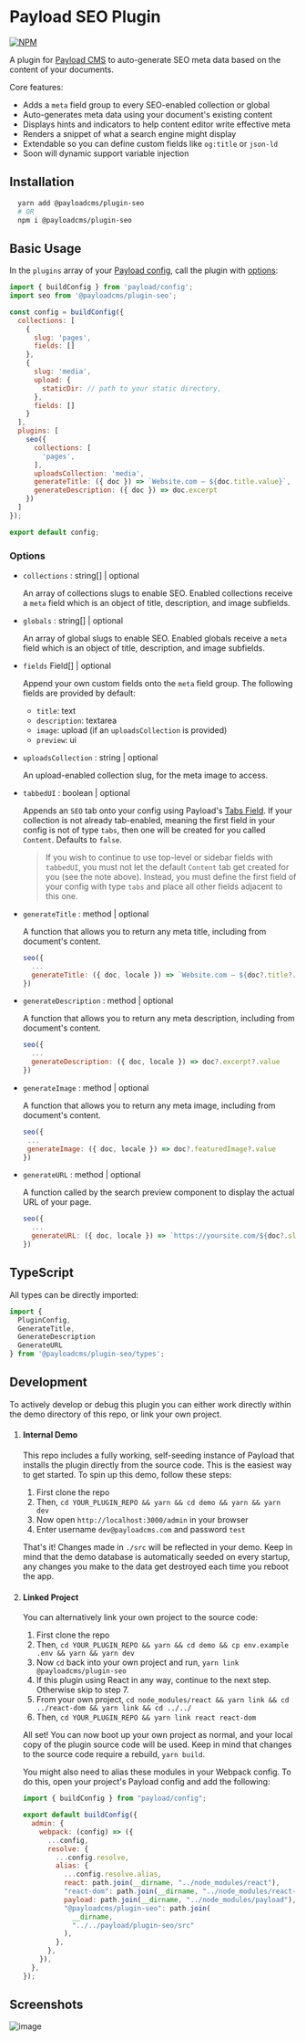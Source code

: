 # Payload SEO Plugin

[![NPM](https://img.shields.io/npm/v/@payloadcms/plugin-seo)](https://www.npmjs.com/package/@payloadcms/plugin-seo)

A plugin for [Payload CMS](https://github.com/payloadcms/payload) to auto-generate SEO meta data based on the content of your documents.

Core features:

  - Adds a `meta` field group to every SEO-enabled collection or global
  - Auto-generates meta data using your document's existing content
  - Displays hints and indicators to help content editor write effective meta
  - Renders a snippet of what a search engine might display
  - Extendable so you can define custom fields like `og:title` or `json-ld`
  - Soon will dynamic support variable injection

## Installation

```bash
  yarn add @payloadcms/plugin-seo
  # OR
  npm i @payloadcms/plugin-seo
```

## Basic Usage

In the `plugins` array of your [Payload config](https://payloadcms.com/docs/configuration/overview), call the plugin with [options](#options):

```js
import { buildConfig } from 'payload/config';
import seo from '@payloadcms/plugin-seo';

const config = buildConfig({
  collections: [
    {
      slug: 'pages',
      fields: []
    },
    {
      slug: 'media',
      upload: {
        staticDir: // path to your static directory,
      },
      fields: []
    }
  ],
  plugins: [
    seo({
      collections: [
        'pages',
      ],
      uploadsCollection: 'media',
      generateTitle: ({ doc }) => `Website.com — ${doc.title.value}`,
      generateDescription: ({ doc }) => doc.excerpt
    })
  ]
});

export default config;
```

### Options

- `collections` : string[] | optional

  An array of collections slugs to enable SEO. Enabled collections receive a `meta` field which is an object of title, description, and image subfields.

- `globals` : string[] | optional

  An array of global slugs to enable SEO. Enabled globals receive a `meta` field which is an object of title, description, and image subfields.

- `fields` Field[] | optional

  Append your own custom fields onto the `meta` field group. The following fields are provided by default:

    - `title`: text
    - `description`: textarea
    - `image`: upload (if an `uploadsCollection` is provided)
    - `preview`: ui

- `uploadsCollection` : string | optional

  An upload-enabled collection slug, for the meta image to access.

- `tabbedUI` : boolean | optional

  Appends an `SEO` tab onto your config using Payload's [Tabs Field](https://payloadcms.com/docs/fields/tabs). If your collection is not already tab-enabled, meaning the first field in your config is not of type `tabs`, then one will be created for you called `Content`. Defaults to `false`.

  > If you wish to continue to use top-level or sidebar fields with `tabbedUI`, you must not let the default `Content` tab get created for you (see the note above). Instead, you must define the first field of your config with type `tabs` and place all other fields adjacent to this one.

- `generateTitle` : method | optional

  A function that allows you to return any meta title, including from document's content.

  ```js
  seo({
    ...
    generateTitle: ({ doc, locale }) => `Website.com — ${doc?.title?.value}`,
  })
  ```

- `generateDescription` : method | optional

  A function that allows you to return any meta description, including from document's content.

  ```js
  seo({
    ...
    generateDescription: ({ doc, locale }) => doc?.excerpt?.value
  })
  ```

- `generateImage` : method | optional

  A function that allows you to return any meta image, including from document's content.

  ```js
  seo({
   ...
   generateImage: ({ doc, locale }) => doc?.featuredImage?.value
  })
  ```

- `generateURL` : method | optional

  A function called by the search preview component to display the actual URL of your page.

  ```js
  seo({
    ...
    generateURL: ({ doc, locale }) => `https://yoursite.com/${doc?.slug?.value}`
  })
  ```

## TypeScript

All types can be directly imported:

```js
import {
  PluginConfig,
  GenerateTitle,
  GenerateDescription
  GenerateURL
} from '@payloadcms/plugin-seo/types';
```

## Development

To actively develop or debug this plugin you can either work directly within the demo directory of this repo, or link your own project.

1. #### Internal Demo

   This repo includes a fully working, self-seeding instance of Payload that installs the plugin directly from the source code. This is the easiest way to get started. To spin up this demo, follow these steps:

   1. First clone the repo
   1. Then, `cd YOUR_PLUGIN_REPO && yarn && cd demo && yarn && yarn dev`
   1. Now open `http://localhost:3000/admin` in your browser
   1. Enter username `dev@payloadcms.com` and password `test`

   That's it! Changes made in `./src` will be reflected in your demo. Keep in mind that the demo database is automatically seeded on every startup, any changes you make to the data get destroyed each time you reboot the app.

1. #### Linked Project

   You can alternatively link your own project to the source code:

   1. First clone the repo
   1. Then, `cd YOUR_PLUGIN_REPO && yarn && cd demo && cp env.example .env && yarn && yarn dev`
   1. Now `cd` back into your own project and run, `yarn link @payloadcms/plugin-seo`
   1. If this plugin using React in any way, continue to the next step. Otherwise skip to step 7.
   1. From your own project, `cd node_modules/react && yarn link && cd ../react-dom && yarn link && cd ../../`
   1. Then, `cd YOUR_PLUGIN_REPO && yarn link react react-dom`

   All set! You can now boot up your own project as normal, and your local copy of the plugin source code will be used. Keep in mind that changes to the source code require a rebuild, `yarn build`.

   You might also need to alias these modules in your Webpack config. To do this, open your project's Payload config and add the following:

   ```js
   import { buildConfig } from "payload/config";

   export default buildConfig({
     admin: {
       webpack: (config) => ({
         ...config,
         resolve: {
           ...config.resolve,
           alias: {
             ...config.resolve.alias,
             react: path.join(__dirname, "../node_modules/react"),
             "react-dom": path.join(__dirname, "../node_modules/react-dom"),
             payload: path.join(__dirname, "../node_modules/payload"),
             "@payloadcms/plugin-seo": path.join(
               __dirname,
               "../../payload/plugin-seo/src"
             ),
           },
         },
       }),
     },
   });
   ```

## Screenshots

![image](https://user-images.githubusercontent.com/70709113/163850633-f3da5f8e-2527-4688-bc79-17233307a883.png)

<!-- ![screenshot 1](https://github.com/@payloadcms/plugin-seo/blob/main/images/screenshot-1.jpg?raw=true) -->
